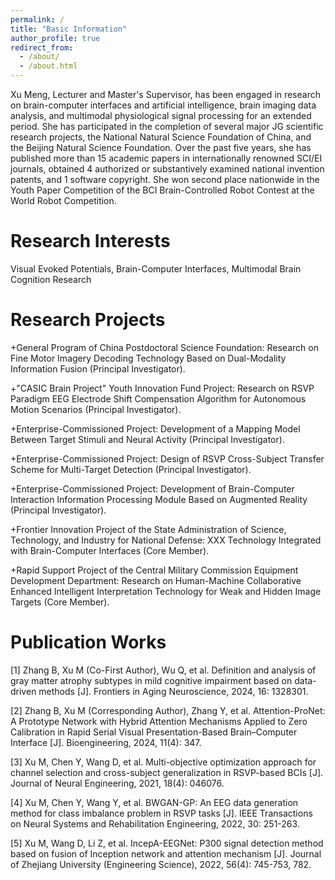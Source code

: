 ```yaml
---
permalink: /
title: "Basic Information"
author_profile: true
redirect_from: 
  - /about/
  - /about.html
---
```


Xu Meng, Lecturer and Master's Supervisor, has been engaged in research on brain-computer interfaces and artificial intelligence, brain imaging data analysis, and multimodal physiological signal processing for an extended period. She has participated in the completion of several major JG scientific research projects, the National Natural Science Foundation of China, and the Beijing Natural Science Foundation. Over the past five years, she has published more than 15 academic papers in internationally renowned SCI/EI journals, obtained 4 authorized or substantively examined national invention patents, and 1 software copyright. She won second place nationwide in the Youth Paper Competition of the BCI Brain-Controlled Robot Contest at the World Robot Competition.

Research Interests
======
Visual Evoked Potentials, Brain-Computer Interfaces, Multimodal Brain Cognition Research

Research Projects
======
+General Program of China Postdoctoral Science Foundation: Research on Fine Motor Imagery Decoding Technology Based on Dual-Modality Information Fusion (Principal Investigator).

+"CASIC Brain Project" Youth Innovation Fund Project: Research on RSVP Paradigm EEG Electrode Shift Compensation Algorithm for Autonomous Motion Scenarios (Principal Investigator).

+Enterprise-Commissioned Project: Development of a Mapping Model Between Target Stimuli and Neural Activity (Principal Investigator).

+Enterprise-Commissioned Project: Design of RSVP Cross-Subject Transfer Scheme for Multi-Target Detection (Principal Investigator).

+Enterprise-Commissioned Project: Development of Brain-Computer Interaction Information Processing Module Based on Augmented Reality (Principal Investigator).

+Frontier Innovation Project of the State Administration of Science, Technology, and Industry for National Defense: XXX Technology Integrated with Brain-Computer Interfaces (Core Member).

+Rapid Support Project of the Central Military Commission Equipment Development Department: Research on Human-Machine Collaborative Enhanced Intelligent Interpretation Technology for Weak and Hidden Image Targets (Core Member).

Publication Works
======
[1] Zhang B, Xu M (Co-First Author), Wu Q, et al. Definition and analysis of gray matter atrophy subtypes in mild cognitive impairment based on data-driven methods [J]. Frontiers in Aging Neuroscience, 2024, 16: 1328301.

[2] Zhang B, Xu M (Corresponding Author), Zhang Y, et al. Attention-ProNet: A Prototype Network with Hybrid Attention Mechanisms Applied to Zero Calibration in Rapid Serial Visual Presentation-Based Brain–Computer Interface [J]. Bioengineering, 2024, 11(4): 347.

[3] Xu M, Chen Y, Wang D, et al. Multi-objective optimization approach for channel selection and cross-subject generalization in RSVP-based BCIs [J]. Journal of Neural Engineering, 2021, 18(4): 046076.

[4] Xu M, Chen Y, Wang Y, et al. BWGAN-GP: An EEG data generation method for class imbalance problem in RSVP tasks [J]. IEEE Transactions on Neural Systems and Rehabilitation Engineering, 2022, 30: 251-263.

[5] Xu M, Wang D, Li Z, et al. IncepA-EEGNet: P300 signal detection method based on fusion of Inception network and attention mechanism [J]. Journal of Zhejiang University (Engineering Science), 2022, 56(4): 745-753, 782.



